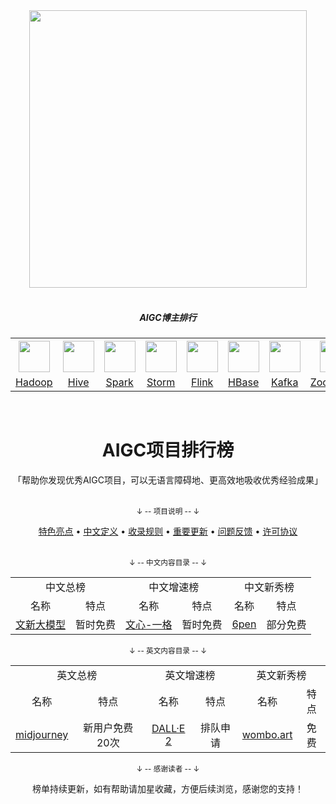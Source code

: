 


<div align="center"> <img width="444px" src="https://i.postimg.cc/prGCqKGy/tmp5cezo8rw.png"/> </div>
<br/>

<h5 align="center">AIGC博主排行</h2>


<table>
    <tr>
      <th><img width="50px" src="https://gitee.com/heibaiying/BigData-Notes/raw/master/pictures/hadoop.jpg"></th>
      <th><img width="50px" src="https://gitee.com/heibaiying/BigData-Notes/raw/master/pictures/hive.jpg"></th>
      <th><img width="50px" src="https://gitee.com/heibaiying/BigData-Notes/raw/master/pictures/spark.jpg"></th>
      <th><img width="50px" src="https://gitee.com/heibaiying/BigData-Notes/raw/master/pictures/storm.png"></th>
      <th><img width="50px" src="https://gitee.com/heibaiying/BigData-Notes/raw/master/pictures/flink.png"></th>
      <th><img width="50px" src="https://gitee.com/heibaiying/BigData-Notes/raw/master/pictures/hbase.png"></th>
      <th><img width="50px" src="https://gitee.com/heibaiying/BigData-Notes/raw/master/pictures/kafka.png"></th>
      <th><img width="50px" src="https://gitee.com/heibaiying/BigData-Notes/raw/master/pictures/zookeeper.jpg"></th>
      <th><img width="50px" src="https://gitee.com/heibaiying/BigData-Notes/raw/master/pictures/flume.png"></th>
      <th><img width="50px" src="https://gitee.com/heibaiying/BigData-Notes/raw/master/pictures/sqoop.png"></th>
      <th><img width="50px" src="https://gitee.com/heibaiying/BigData-Notes/raw/master/pictures/azkaban.png"></th>
      <th><img width="50px" src="https://gitee.com/heibaiying/BigData-Notes/raw/master/pictures/scala.jpg"></th>
    </tr>
    <tr>
      <td align="center"><a href="#一hadoop">Hadoop</a></td>
      <td align="center"><a href="#二hive">Hive</a></td>
      <td align="center"><a href="#三spark">Spark</a></td>
      <td align="center"><a href="#四storm">Storm</a></td>
      <td align="center"><a href="#五flink">Flink</a></td>
      <td align="center"><a href="#六hbase">HBase</a></td>
      <td align="center"><a href="#七kafka">Kafka</a></td>
      <td align="center"><a href="#八zookeeper">Zookeeper</a></td>
      <td align="center"><a href="#九flume">Flume</a></td>
      <td align="center"><a href="#十sqoop">Sqoop</a></td>
      <td align="center"><a href="#十一azkaban">Azkaban</a></td>
      <td align="center"><a href="#十二scala">Scala</a></td>
    </tr>
  </table>
<br/>


<h1 align="center">AIGC项目排行榜</h1>

<div align="center">
    「帮助你发现优秀AIGC项目，可以无语言障碍地、更高效地吸收优秀经验成果」
</div>

<br />

<div align="center">
    <p><sub>↓ -- 项目说明 -- ↓</sub></p>
    <a href="content/docs/features.md">特色亮点</a> •
    <a href="content/docs/definition_of_Chinese_repo.md">中文定义</a> •
    <a href="content/docs/inclusion_rules.md">收录规则</a> •
    <a href="content/docs/milestone.md">重要更新</a> •
    <a href="content/docs/feedback.md">问题反馈</a> •
    <a href="LICENSE.md">许可协议</a>
</div>

<br />


<div align="center">
    <p><sub>↓ -- 中文内容目录 -- ↓</sub></p>
    <table>
        <tr>
            <td colspan="2" align="center">中文总榜</td>
            <td colspan="2" align="center">中文增速榜</td>  
            <td colspan="2" align="center">中文新秀榜</td>
        </tr>
        <tr>
            <td align="center">名称</td>
            <td align="center">特点</td>
            <td align="center">名称</td>
            <td align="center">特点</td>
            <td align="center">名称</td>
            <td align="center">特点</td>
        </tr>
        <tr>
            <td align="center"><a href="content/charts/overall/software/All-Language.md">文新大模型</a></td> 
            <td align="center">暂时免费</td> 
            <td align="center"><a href="https://yige.baidu.com/#/">文心-一格</a></td> 
            <td align="center">暂时免费</td> 
            <td align="center"><a href="https://6pen.art/">6pen</a></td> 
            <td align="center">部分免费</td> 
        </tr>
    </table>
    
 </div>


<div align="center">
    <p><sub>↓ -- 英文内容目录 -- ↓</sub></p>
    <table>
        <tr>
            <td colspan="2" align="center">英文总榜</td>
            <td colspan="2" align="center">英文增速榜</td>  
            <td colspan="2" align="center">英文新秀榜</td>
        </tr>
        <tr>
            <td align="center">名称</td>
            <td align="center">特点</td>
            <td align="center">名称</td>
            <td align="center">特点</td>
            <td align="center">名称</td>
            <td align="center">特点</td>
        </tr>
        <tr>
            <td align="center"><a href="https://www.midjourney.com/home/">midjourney</a></td> 
            <td align="center">新用户免费20次</td> 
            <td align="center"><a href="https://openai.com/dall-e-2/">DALL·E 2</a></td> 
            <td align="center">排队申请</td> 
            <td align="center"><a href="https://dream.ai/create">wombo.art</a></td> 
            <td align="center">免费</td> 
        </tr>
    </table>
    
 </div>

<div align="center">
    <p><sub>↓ -- 感谢读者 -- ↓</sub></p>
    榜单持续更新，如有帮助请加星收藏，方便后续浏览，感谢您的支持！
</div>
